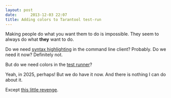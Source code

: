```yaml
---
layout: post
date:      2013-12-03 22:07
title: Adding colors to Tarantool test-run
---
```


Making people do what you want them to do is impossible. They seem to always
do what **they** want to do. 

Do we need <a href="https://github.com/tarantool/tarantool/issues/85">syntax
highlighting</a> in the command line client? Probably. Do we need it now?
Definitely not. 

But do we need colors in the [test runner](http://github.com/tarantool/test-run)?

Yeah, in 2025, perhaps! But we do have it now. And there is nothing I can do
about it.

Except <a href="https://github.com/tarantool/tarantool/issues/149">this little
revenge</a>.
